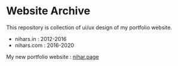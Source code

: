 # Website Archive

This repository is collection of ui/ux design of my portfolio website.

* nihars.in : 2012-2016
* nihars.com : 2016-2020

My new portfolio website : [nihar.page](https://nihar.page)
